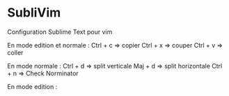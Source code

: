 SubliVim
========

Configuration Sublime Text pour vim

En mode edition et normale :
    Ctrl + c => copier
    Ctrl + x => couper
    Ctrl + v => coller


En mode normale :
    Ctrl + d => split verticale
    Maj + d  => split horizontale
    Ctrl + n => Check Norminator

En mode edition :
